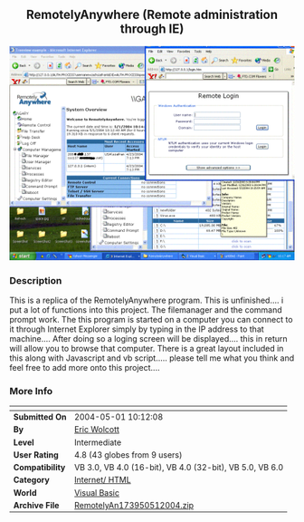 ﻿<div align="center">

## RemotelyAnywhere \(Remote administration through IE\)

<img src="PIC2004511029109498.GIF">
</div>

### Description

This is a replica of the RemotelyAnywhere program. This is unfinished.... i put a lot of functions into this project. The filemanager and the command prompt work. The this program is started on a computer you can connect to it through Internet Explorer simply by typing in the IP address to that machine.... After doing so a loging screen will be displayed.... this in return will allow you to browse that computer. There is a great layout included in this along with Javascript and vb script..... please tell me what you think and feel free to add more onto this project....
 
### More Info
 


<span>             |<span>
---                |---
**Submitted On**   |2004-05-01 10:12:08
**By**             |[Eric Wolcott](https://github.com/Planet-Source-Code/PSCIndex/blob/master/ByAuthor/eric-wolcott.md)
**Level**          |Intermediate
**User Rating**    |4.8 (43 globes from 9 users)
**Compatibility**  |VB 3\.0, VB 4\.0 \(16\-bit\), VB 4\.0 \(32\-bit\), VB 5\.0, VB 6\.0
**Category**       |[Internet/ HTML](https://github.com/Planet-Source-Code/PSCIndex/blob/master/ByCategory/internet-html__1-34.md)
**World**          |[Visual Basic](https://github.com/Planet-Source-Code/PSCIndex/blob/master/ByWorld/visual-basic.md)
**Archive File**   |[RemotelyAn173950512004\.zip](https://github.com/Planet-Source-Code/eric-wolcott-remotelyanywhere-remote-administration-through-ie__1-53496/archive/master.zip)








